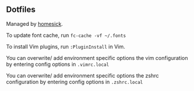 Dotfiles
--------
Managed by [homesick](https://github.com/technicalpickles/homesick).

To update font cache, run `fc-cache -vf ~/.fonts`

To install Vim plugins, run `:PluginInstall` in Vim.

You can overwrite/ add environment specific options the vim configuration by entering config options in `.vimrc.local`

You can overwrite/ add environment specific options the zshrc configuration by entering config options in `.zshrc.local`
